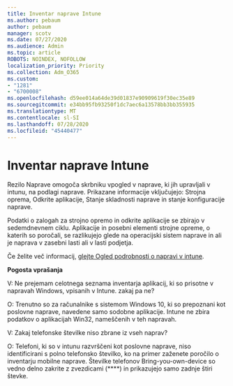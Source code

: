 ```yaml
---
title: Inventar naprave Intune
ms.author: pebaum
author: pebaum
manager: scotv
ms.date: 07/27/2020
ms.audience: Admin
ms.topic: article
ROBOTS: NOINDEX, NOFOLLOW
localization_priority: Priority
ms.collection: Adm_O365
ms.custom:
- "1281"
- "6700008"
ms.openlocfilehash: d59ee014a64de39d01837e90909619f30ec35e89
ms.sourcegitcommit: e34bb95fb93250f1dc7aec6a13578bb3bb355935
ms.translationtype: MT
ms.contentlocale: sl-SI
ms.lasthandoff: 07/28/2020
ms.locfileid: "45440477"
---
```

# <a name="intune-device-inventory"></a>Inventar naprave Intune

Rezilo Naprave omogoča skrbniku vpogled v naprave, ki jih upravljali v intunu, na podlagi naprave. Prikazane informacije vključujejo: Strojna oprema, Odkrite aplikacije, Stanje skladnosti naprave in stanje konfiguracije naprave.

Podatki o zalogah za strojno opremo in odkrite aplikacije se zbirajo v sedemdnevnem ciklu. Aplikacije in posebni elementi strojne opreme, o katerih so poročali, se razlikujejo glede na operacijski sistem naprave in ali je naprava v zasebni lasti ali v lasti podjetja.

Če želite več informacij, [glejte Ogled podrobnosti o napravi v intune](https://docs.microsoft.com/intune/device-inventory).

**Pogosta vprašanja**

V: Ne prejemam celotnega seznama inventarja aplikacij, ki so prisotne v napravah Windows, vpisanih v Intune. zakaj pa ne?

O: Trenutno so za računalnike s sistemom Windows 10, ki so prepoznani kot poslovne naprave, navedene samo sodobne aplikacije. Intune ne zbira podatkov o aplikacijah Win32, nameščenih v teh napravah.

V: Zakaj telefonske številke niso zbrane iz vseh naprav?

O: Telefoni, ki so v intunu razvrščeni kot poslovne naprave, niso identificirani s polno telefonsko številko, ko na primer zaženete poročilo o inventarju mobilne naprave. Številke telefonov Bring-you-own-device so vedno delno zakrite z zvezdicami (****) in prikazujejo samo zadnje štiri števke.
